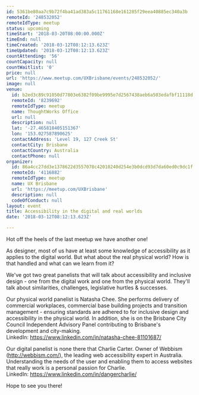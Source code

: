 ```yaml
---
id: 5361be80aa7c9b72f4ba41ad383a5c11761168e161285f29eea40885ec340a3b
remoteId: '248532052'
remoteIdType: meetup
status: upcoming
timeStart: '2018-03-20T08:00:00.000Z'
timeEnd: null
timeCreated: '2018-03-12T08:12:13.623Z'
timeUpdated: '2018-03-12T08:12:13.623Z'
countAttending: '56'
countCapacity: null
countWaitlist: '0'
price: null
url: 'https://www.meetup.com/UXBrisbane/events/248532052/'
image: null
venue:
  id: b2ed3c89c91050d77803e6382f09be9995e7d2567438aeb6a503edafbf11118d
  remoteId: '8239692'
  remoteIdType: meetup
  name: ThoughtWorks Office
  url: null
  description: null
  lat: '-27.465818405151367'
  lon: '153.027587890625'
  contactAddress: 'Level 19, 127 Creek St'
  contactCity: Brisbane
  contactCountry: Australia
  contactPhone: null
organizer:
  id: 86a4cc27dd3e1378622d3557078c42010240d254e3b0dcd93d7da60ed0c9dc1f
  remoteId: '4116882'
  remoteIdType: meetup
  name: UX Brisbane
  url: 'https://meetup.com/UXBrisbane'
  description: null
  codeOfConduct: null
layout: event
title: Accessibility in the digital and real worlds
date: '2018-03-12T08:12:13.623Z'

---
```

<p>Hot off the heels of the last meetup we have another one!</p> <p>As designer, most of us have at least some knowledge of accessibility as it applies to the digital world. But what about the real physical world? How is that handled and what can we learn from it?</p> <p>We've got two great panelists that will talk about accessibility and inclusive design - one from the digital work and one from the physical world. They'll talk about similarities, challenges, legislative hurtles &amp; successes.</p> <p>Our physical world panelist is Natasha Chee. She performs delivery of commercial workplaces, commercial base building projects and transition management - ensuring standards are adhered to for inclusive design and accessibility in the physical world. In addition, she is on the Brisbane City Council Independent Advisory Panel contributing to Brisbane's development and city-making.<br/>LinkedIn: <a href="https://www.linkedin.com/in/natasha-chee-81101687/" class="linkified">https://www.linkedin.com/in/natasha-chee-81101687/</a></p> <p>Our digital panelist is none there that Charlie Carter. Owner of Webbism (<a href="http://webbism.com/" class="linkified">http://webbism.com/</a>), the leading web accessibility expert in Australia. Understanding the needs of the user and enabling them to access websites that really work is a personal passion for Charlie.<br/>LinkedIn: <a href="https://www.linkedin.com/in/dangercharlie/" class="linkified">https://www.linkedin.com/in/dangercharlie/</a></p> <p>Hope to see you there!</p>
